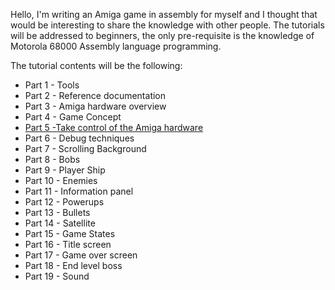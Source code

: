 Hello,
I'm writing an Amiga game in assembly for myself and I thought that would be interesting to share the knowledge with other people.
The tutorials will be addressed to beginners, the only pre-requisite is the knowledge of Motorola 68000 Assembly language programming.


The tutorial contents will be the following:

- Part 1 - Tools
- Part 2 - Reference documentation
- Part 3 - Amiga hardware overview
- Part 4 - Game Concept
- [Part 5 -Take control of the Amiga hardware](https://github.com/stefanocoppi/amiga_game_prog/wiki/Take-control-of-the-Amiga-hardware)
- Part 6 - Debug techniques
- Part 7 - Scrolling Background
- Part 8 - Bobs
- Part 9 - Player Ship
- Part 10 - Enemies
- Part 11 - Information panel
- Part 12 - Powerups
- Part 13 - Bullets
- Part 14 - Satellite
- Part 15 - Game States
- Part 16 - Title screen
- Part 17 - Game over screen
- Part 18 - End level boss
- Part 19 - Sound

